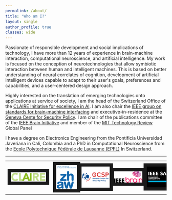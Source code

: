 ```yaml
---
permalink: /about/
title: "Who am I?"
layout: single
author_profile: true
classes: wide
---
```


Passionate of responsible development and social implications of technology, I have more than 12 years of experience in brain-machine interaction, computational neuroscience, and artificial intelligence. My work is focused on the conception of neurotechnologies that allow symbiotic interaction between human and intelligent machines. This is based on better understanding of neural correlates of cognition, development of artificial intelligent devices capable to adapt to their user's goals, preferences and capabilities, and a user-centered design approach.<br/> 

Highly interested on the translation of emerging technologies onto applications at service of society, I am the head of the Switzerland Office of the [CLAIRE Initiative for excellence in AI](http://claire-ai.org). I am also chair the [IEEE group on standards for brain-machine interfacing](https://standards.ieee.org/industry-connections/neurotechnologies-for-brain-machine-interfacing.html) and executive-in-residence at the [Geneva Cente for Security Policy](https://www.gcsp.ch/home). I am chair of the publications committee of the [IEEE Brain Initiative](http://brain.ieee.org/category/newsletter/) and member of the [MIT Technology Review](https://insights.techreview.com) Global Panel<br/>

I have a degree on Electronics Engineering from the Pontificia Universidad Javeriana in Cali, Colombia and a PhD in Computational Neuroscience from the <a href="http://epfl.ch">Ecole Polytechnique Fédérale de Lausanne (EPFL)</a> In Switzerland.<br/>

---

<table style="width:100%">
<tr>
 <td class="bottom"><a href="https://claire-ai.org"><img src="/assets/images/logos/logo_Claire.jpg" alt="CLAIRE" width="200" border="10" ></a></td><td>&nbsp;</td>
 <td class="bottom"><a href="https://zhaw.ch"><img src="/assets/images/logos/logo_ZHAW.png" alt="Zurich University of Applied Sciences, ZHAW" width="100" border="10" /></a></td>
 <td class="bottom"><a href="https://gcsp.ch"><img src="/assets/images/logos/logo_GCSP.png" alt="Geneva Center for Security Policy" width="150" border="10" /></a></td>
 <td class="bottom"><a href="https://brain.ieee.org"><img src="/assets/images/logos/logo_IEEEBrain.png" alt="IEEE Brain Initiative" width="150" border="10" /></a></td>
<td class="bottom"><a href="https://standards.ieee.org"><img src="/assets/images/logos/logo_IEEE_SA.jpg" alt="IEEE Standards Association" width="100" border="10" /></a></td>
</tr>
</table>